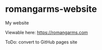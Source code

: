 # romangarms-website
My website

Viewable here: <https://romangarms.com>

ToDo:
convert to GitHub pages site